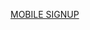 [MOBILE SIGNUP](https://www.figma.com/file/nErA5SHOVZdxhEHnjJcR3P/Mobile-Login-and-SignUp-Sample-(Community)?type=design&node-id=0%3A1&mode=design&t=AvPfi7D1292hsgs9-1)
